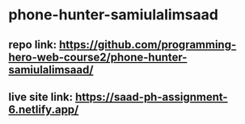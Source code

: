 # phone-hunter-samiulalimsaad

## repo link: <https://github.com/programming-hero-web-course2/phone-hunter-samiulalimsaad/>

## live site link: <https://saad-ph-assignment-6.netlify.app/>
